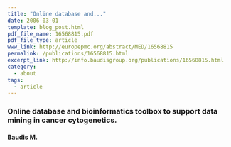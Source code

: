 ```yaml
---
title: "Online database and..."
date: 2006-03-01
template: blog_post.html
pdf_file_name: 16568815.pdf
pdf_file_type: article
www_link: http://europepmc.org/abstract/MED/16568815
permalink: /publications/16568815.html
excerpt_link: http://info.baudisgroup.org/publications/16568815.html
category:
  - about
tags:
  - article
---
```


### Online database and bioinformatics toolbox to support data mining in cancer cytogenetics.
#### Baudis M.
